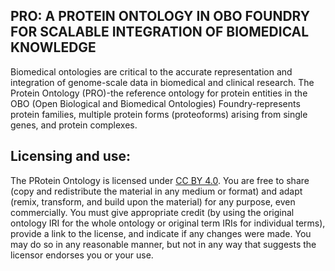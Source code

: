 
## PRO: A PROTEIN ONTOLOGY IN OBO FOUNDRY FOR SCALABLE INTEGRATION OF BIOMEDICAL KNOWLEDGE

Biomedical ontologies are critical to the accurate representation and integration of genome-scale data in biomedical and clinical research. The Protein Ontology (PRO)-the reference ontology for protein entities in the OBO (Open Biological and Biomedical Ontologies) Foundry-represents protein families, multiple protein forms (proteoforms) arising from single genes, and protein complexes.

## Licensing and use: 

The PRotein Ontology is licensed under <a href=http://creativecommons.org/licenses/by/4.0/>CC BY 4.0</a>. You are free to share (copy and redistribute the material in any medium or format) and adapt (remix, transform, and build upon the material) for any purpose, even commercially. You must give appropriate credit (by using the original ontology IRI for the whole ontology or original term IRIs for individual terms), provide a link to the license, and indicate if any changes were made. You may do so in any reasonable manner, but not in any way that suggests the licensor endorses you or your use.

